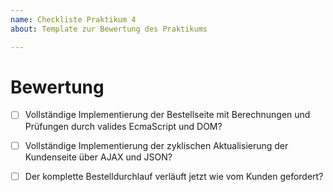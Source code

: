---name: Checkliste Praktikum 4about: Template zur Bewertung des Praktikums---# Bewertung- [ ] Vollständige Implementierung der Bestellseite mit Berechnungen und Prüfungen durch valides EcmaScript und DOM? - [ ] Vollständige Implementierung der zyklischen Aktualisierung der Kundenseite über AJAX und JSON? - [ ] Der komplette Bestelldurchlauf verläuft jetzt wie vom Kunden gefordert? 